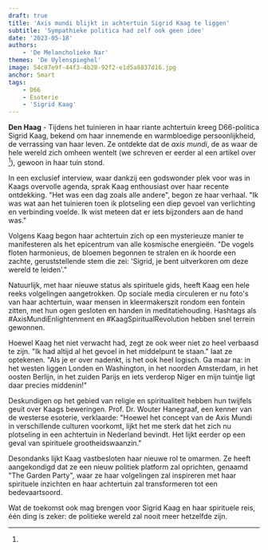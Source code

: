 ```yaml
---
draft: true
title: 'Axis mundi blijkt in achtertuin Sigrid Kaag te liggen'
subtitle: 'Sympathieke politica had zelf ook geen idee'
date: '2023-05-18'
authors:
    - 'De Melancholieke Nar'
themes: 'De Uylenspieghel'
image: 54c87e9f-44f3-4b28-92f2-e1d5a8837d16.jpg
anchor: Smart
tags:
    - D66
    - Esoterie
    - 'Sigrid Kaag'
---
```


**Den Haag** - Tijdens het tuinieren in haar riante achtertuin kreeg D66-politica Sigrid Kaag, bekend om haar innemende en warmbloedige persoonlijkheid, de verrassing van haar leven. Ze ontdekte dat de _axis mundi_, de as waar de hele wereld zich omheen wentelt (we schreven er eerder al een artikel over [^1]), gewoon in haar tuin stond.

In een exclusief interview, waar dankzij een godswonder plek voor was in Kaags overvolle agenda,  sprak Kaag enthousiast over haar recente ontdekking. "Het was een dag zoals alle andere", begon ze haar verhaal. "Ik was wat aan het tuinieren toen ik plotseling een diep gevoel van verlichting en verbinding voelde. Ik wist meteen dat er iets bijzonders aan de hand was."

Volgens Kaag begon haar achtertuin zich op een mysterieuze manier te manifesteren als het epicentrum van alle kosmische energieën. "De vogels floten harmonieus, de bloemen begonnen te stralen en ik hoorde een zachte, geruststellende stem die zei: 'Sigrid, je bent uitverkoren om deze wereld te leiden'."

Natuurlijk, met haar nieuwe status als spirituele gids, heeft Kaag een hele reeks volgelingen aangetrokken. Op sociale media circuleren er nu foto's van haar achtertuin, waar mensen in kleermakerszit rondom een fontein zitten, met hun ogen gesloten en handen in meditatiehouding. Hashtags als #AxisMundiEnlightenment en #KaagSpiritualRevolution hebben snel terrein gewonnen.

Hoewel Kaag het niet verwacht had, zegt ze ook weer niet zo heel verbaasd te zijn. "Ik had altijd al het gevoel in het middelpunt te staan." laat ze optekenen. "Als je er over nadenkt, is het ook heel logisch. Ga maar na: in het westen liggen Londen en Washington, in het noorden Amsterdam, in het oosten Berlijn, in het zuiden Parijs en iets verderop Niger en mijn tuintje ligt daar precies middenin!"

Deskundigen op het gebied van religie en spiritualiteit hebben hun twijfels geuit over Kaags beweringen. Prof. Dr. Wouter Hanegraaf, een kenner van de westerse esoterie, verklaarde: "Hoewel het concept van de Axis Mundi in verschillende culturen voorkomt, lijkt het me sterk dat het zich nu plotseling in een achtertuin in Nederland bevindt. Het lijkt eerder op een geval van spirituele grootheidswaanzin."

Desondanks lijkt Kaag vastbesloten haar nieuwe rol te omarmen. Ze heeft aangekondigd dat ze een nieuw politiek platform zal oprichten, genaamd "The Garden Party", waar ze haar volgelingen zal inspireren met haar spirituele inzichten en haar achtertuin zal transformeren tot een bedevaartsoord.

Wat de toekomst ook mag brengen voor Sigrid Kaag en haar spirituele reis, één ding is zeker: de politieke wereld zal nooit meer hetzelfde zijn.

[^1]:
